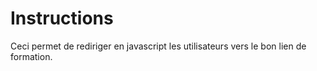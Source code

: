 # Instructions

Ceci permet de rediriger en javascript les utilisateurs vers le bon lien de formation.
